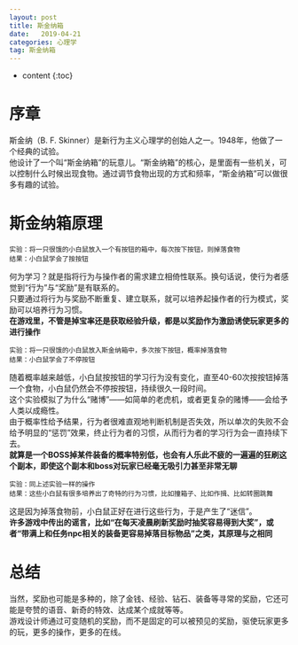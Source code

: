 ```yaml
---
layout: post
title: 斯金纳箱
date:   2019-04-21
categories: 心理学
tag: 斯金纳箱
---
```


* content
{:toc}


序章			
====================================
斯金纳（B. F. Skinner）是新行为主义心理学的创始人之一。1948年，他做了一个经典的试验。  
他设计了一个叫“斯金纳箱”的玩意儿。“斯金纳箱”的核心，是里面有一些机关，可以控制什么时候出现食物。通过调节食物出现的方式和频率，“斯金纳箱”可以做很多有趣的试验。    

# 斯金纳箱原理      
```
实验：将一只很饿的小白鼠放入一个有按钮的箱中，每次按下按钮，则掉落食物  
结果：小白鼠学会了按按钮  
```
何为学习？就是指将行为与操作者的需求建立相倚性联系。换句话说，使行为者感觉到“行为”与“奖励”是有联系的。  
只要通过将行为与奖励不断重复、建立联系，就可以培养起操作者的行为模式，奖励可以培养行为习惯。  
**在游戏里，不管是掉宝率还是获取经验升级，都是以奖励作为激励诱使玩家更多的进行操作**   
  
```
实验：将一只很饿的小白鼠放入斯金纳箱中，多次按下按钮，概率掉落食物  
结果：小白鼠学会了不停按钮  
```
随着概率越来越低，小白鼠按按钮的学习行为没有变化，直至40-60次按按钮掉落一个食物，小白鼠仍然会不停按按钮，持续很久一段时间。  
这个实验模拟了为什么“赌博”——如简单的老虎机，或者更复杂的赌博——会给予人类以成瘾性。  
由于概率性给予结果，行为者很难直观地判断机制是否失效，所以单次的失败不会给予明显的“惩罚”效果，终止行为者的习惯，从而行为者的学习行为会一直持续下去。  
**就算是一个BOSS掉某件装备的概率特别低，也会有人乐此不疲的一遍遍的狂刷这个副本，即使这个副本和boss对玩家已经毫无吸引力甚至非常无聊**    
  
```
实验：同上述实验一样的操作  
结果：这些小白鼠有很多培养出了奇特的行为习惯，比如撞箱子、比如作揖、比如转圈跳舞  
```
这是因为掉落食物前，小白鼠正好在进行这些行为，于是产生了“迷信”。  
**许多游戏中传出的谣言，比如“在每天凌晨刷新奖励时抽奖容易得到大奖”，或者“带满上和任务npc相关的装备更容易掉落目标物品”之类，其原理与之相同**  
# 总结  
当然，奖励也可能是多种的，除了金钱、经验、钻石、装备等寻常的奖励，它还可能是夸赞的语音、新奇的特效、达成某个成就等等。  
游戏设计师通过可变随机的奖励，而不是固定的可以被预见的奖励，驱使玩家更多的玩，更多的操作，更多的在线。

